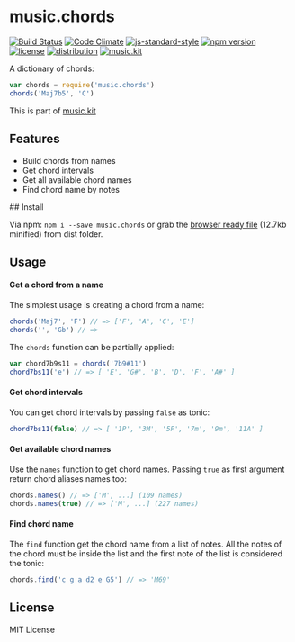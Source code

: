 # music.chords

[![Build Status](https://travis-ci.org/danigb/music.chords.svg?branch=master)](https://travis-ci.org/danigb/music.chords)
[![Code Climate](https://codeclimate.com/github/danigb/music.chords/badges/gpa.svg)](https://codeclimate.com/github/danigb/music.chords)
[![js-standard-style](https://img.shields.io/badge/code%20style-standard-brightgreen.svg?style=flat)](https://github.com/feross/standard)
[![npm version](https://img.shields.io/npm/v/music.chords.svg)](https://www.npmjs.com/package/music.chords)
[![license](https://img.shields.io/npm/l/music.chords.svg)](https://www.npmjs.com/package/music.chords)
[![distribution](https://img.shields.io/badge/dist-12.7kb-blue.svg)](https://raw.githubusercontent.com/danigb/music.chords/master/dist/chords.min.js)
[![music.kit](https://img.shields.io/badge/music-kit-yellow.svg)](https://www.npmjs.com/package/music.kit)

A dictionary of chords:

```js
var chords = require('music.chords')
chords('Maj7b5', 'C')
```

This is part of [music.kit](https://www.npmjs.com/package/music.kit)

## Features

- Build chords from names
- Get chord intervals
- Get all available chord names
- Find chord name by notes

## Install

Via npm: `npm i --save music.chords` or grab the [browser ready file](https://raw.githubusercontent.com/danigb/music.chords/master/dist/music.chords.min.js) (12.7kb minified) from dist folder.

## Usage

#### Get a chord from a name

The simplest usage is creating a chord from a name:

```js
chords('Maj7', 'F') // => ['F', 'A', 'C', 'E']
chords('', 'Gb') // =>
```

The `chords` function can be partially applied:

```js
var chord7b9s11 = chords('7b9#11')
chord7bs11('e') // => [ 'E', 'G#', 'B', 'D', 'F', 'A#' ]
```

#### Get chord intervals

You can get chord intervals by passing `false` as tonic:

```js
chord7bs11(false) // => [ '1P', '3M', '5P', '7m', '9m', '11A' ]
```

#### Get available chord names

Use the `names` function to get chord names. Passing `true` as first argument return chord aliases names too:

```js
chords.names() // => ['M', ...] (109 names)
chords.names(true) // => ['M', ...] (227 names)
```

#### Find chord name

The `find` function get the chord name from a list of notes. All the notes of the chord must be inside the list and the first note of the list is considered the tonic:

```js
chords.find('c g a d2 e G5') // => 'M69'
```

## License

MIT License
